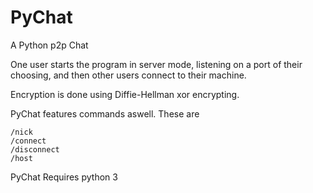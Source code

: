 # PyChat
A Python p2p Chat

One user starts the program in server mode, listening on a port of their choosing, and then other users connect to their machine. 

Encryption is done using Diffie-Hellman xor encrypting.

PyChat features commands aswell. These are
````
/nick
/connect
/disconnect
/host
````

PyChat Requires python 3
